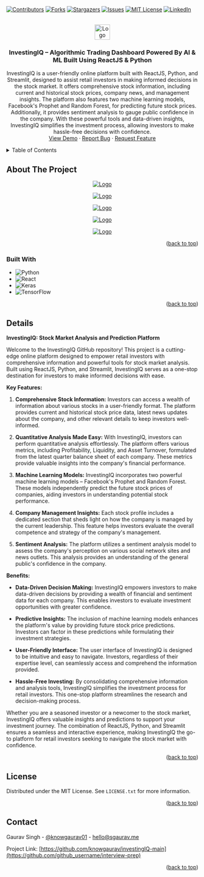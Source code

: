 <!-- Improved compatibility of back to top link: See: https://github.com/othneildrew/Best-README-Template/pull/73 -->
<a name="readme-top"></a>
<!--
*** Thanks for checking out the Best-README-Template. If you have a suggestion
*** that would make this better, please fork the repo and create a pull request
*** or simply open an issue with the tag "enhancement".
*** Don't forget to give the project a star!
*** Thanks again! Now go create something AMAZING! :D
-->



<!-- PROJECT SHIELDS -->
<!--
*** I'm using markdown "reference style" links for readability.
*** Reference links are enclosed in brackets [ ] instead of parentheses ( ).
*** See the bottom of this document for the declaration of the reference variables
*** for contributors-url, forks-url, etc. This is an optional, concise syntax you may use.
*** https://www.markdownguide.org/basic-syntax/#reference-style-links
-->
[![Contributors][contributors-shield]][contributors-url]
[![Forks][forks-shield]][forks-url]
[![Stargazers][stars-shield]][stars-url]
[![Issues][issues-shield]][issues-url]
[![MIT License][license-shield]][license-url]
[![LinkedIn][linkedin-shield]][linkedin-url]



<!-- PROJECT LOGO -->
<br />
<div align="center">
  <a href="https://github.com/knowgaurav/investingIQ-main">
    <img src="images/logo.png" alt="Logo"  height="40">
  </a>

<h3 align="center">InvestingIQ – Algorithmic Trading Dashboard Powered By AI & ML Built Using ReactJS & Python</h3>

  <p align="center">
InvestingIQ is a user-friendly online platform built with ReactJS, Python, and Streamlit, designed to assist retail investors in making informed decisions in the stock market. It offers comprehensive stock information, including current and historical stock prices, company news, and management insights. The platform also features two machine learning models, Facebook's Prophet and Random Forest, for predicting future stock prices. Additionally, it provides sentiment analysis to gauge public confidence in the company. With these powerful tools and data-driven insights, InvestingIQ simplifies the investment process, allowing investors to make hassle-free decisions with confidence.
    <br />
    <a href="https://github.com/knowgaurav/investingIQ-main">View Demo</a>
    ·
    <a href="https://github.com/knowgaurav/investingIQ-main/issues">Report Bug</a>
    ·
    <a href="https://github.com/knowgaurav/investingIQ-main/issues">Request Feature</a>
  </p>
</div>



<!-- TABLE OF CONTENTS -->
<details>
  <summary>Table of Contents</summary>
  <ol>
    <li>
      <a href="#about-the-project">About The Project</a>
      <ul>
        <li><a href="#built-with">Built With</a></li>
      </ul>
    </li>
    <li><a href="#usage">About</a></li>
    <li><a href="#license">License</a></li>
    <li><a href="#contact">Contact</a></li>
  </ol>
</details>



<!-- ABOUT THE PROJECT -->
## About The Project
<p align="center">
  <a href="https://github.com/knowgaurav/investingIQ-main">
    <img src="images/project-1.jpg" alt="Logo" >
  </a>
</p>
<p align="center">
  <a href="https://github.com/knowgaurav/investingIQ-main">
    <img src="images/project-2.jpg" alt="Logo" >
  </a>
<p align="center">
  <a href="https://github.com/knowgaurav/investingIQ-main">
    <img src="images/project-3.jpg" alt="Logo" >
  </a>
</p>
<p align="center">
  <a href="https://github.com/knowgaurav/investingIQ-main">
    <img src="images/project-4.jpg" alt="Logo" >
  </a>
</p>
<p align="center">
  <a href="https://github.com/knowgaurav/investingIQ-main">
    <img src="images/project-5.jpg" alt="Logo" >
  </a>
</p>


<p align="right">(<a href="#readme-top">back to top</a>)</p>



### Built With

* ![Python](https://img.shields.io/badge/python-3670A0?style=for-the-badge&logo=python&logoColor=ffdd54)
* ![React](https://img.shields.io/badge/react-%2320232a.svg?style=for-the-badge&logo=react&logoColor=%2361DAFB)
* ![Keras](https://img.shields.io/badge/Keras-%23D00000.svg?style=for-the-badge&logo=Keras&logoColor=white)
* ![TensorFlow](https://img.shields.io/badge/TensorFlow-%23FF6F00.svg?style=for-the-badge&logo=TensorFlow&logoColor=white)

<p align="right">(<a href="#readme-top">back to top</a>)</p>



<!-- GETTING STARTED -->
## Details

**InvestingIQ: Stock Market Analysis and Prediction Platform**

Welcome to the InvestingIQ GitHub repository! This project is a cutting-edge online platform designed to empower retail investors with comprehensive information and powerful tools for stock market analysis. Built using ReactJS, Python, and Streamlit, InvestingIQ serves as a one-stop destination for investors to make informed decisions with ease.

**Key Features:**

1. **Comprehensive Stock Information:** Investors can access a wealth of information about various stocks in a user-friendly format. The platform provides current and historical stock price data, latest news updates about the company, and other relevant details to keep investors well-informed.

2. **Quantitative Analysis Made Easy:** With InvestingIQ, investors can perform quantitative analysis effortlessly. The platform offers various metrics, including Profitability, Liquidity, and Asset Turnover, formulated from the latest quarter balance sheet of each company. These metrics provide valuable insights into the company's financial performance.

3. **Machine Learning Models:** InvestingIQ incorporates two powerful machine learning models – Facebook's Prophet and Random Forest. These models independently predict the future stock prices of companies, aiding investors in understanding potential stock performance.

4. **Company Management Insights:** Each stock profile includes a dedicated section that sheds light on how the company is managed by the current leadership. This feature helps investors evaluate the overall competence and strategy of the company's management.

5. **Sentiment Analysis:** The platform utilizes a sentiment analysis model to assess the company's perception on various social network sites and news outlets. This analysis provides an understanding of the general public's confidence in the company.

**Benefits:**

- **Data-Driven Decision Making:** InvestingIQ empowers investors to make data-driven decisions by providing a wealth of financial and sentiment data for each company. This enables investors to evaluate investment opportunities with greater confidence.

- **Predictive Insights:** The inclusion of machine learning models enhances the platform's value by providing future stock price predictions. Investors can factor in these predictions while formulating their investment strategies.

- **User-Friendly Interface:** The user interface of InvestingIQ is designed to be intuitive and easy to navigate. Investors, regardless of their expertise level, can seamlessly access and comprehend the information provided.

- **Hassle-Free Investing:** By consolidating comprehensive information and analysis tools, InvestingIQ simplifies the investment process for retail investors. This one-stop platform streamlines the research and decision-making process.

Whether you are a seasoned investor or a newcomer to the stock market, InvestingIQ offers valuable insights and predictions to support your investment journey. The combination of ReactJS, Python, and Streamlit ensures a seamless and interactive experience, making InvestingIQ the go-to platform for retail investors seeking to navigate the stock market with confidence.

<p align="right">(<a href="#readme-top">back to top</a>)</p>





<!-- LICENSE -->
## License

Distributed under the MIT License. See `LICENSE.txt` for more information.

<p align="right">(<a href="#readme-top">back to top</a>)</p>



<!-- CONTACT -->
## Contact

Gaurav Singh - [@knowgaurav01](https://twitter.com/knowgaurav01) - hello@sgaurav.me

Project Link: [https://github.com/knowgaurav/investingIQ-main](https://github.com/github_username/interview-prep)

<p align="right">(<a href="#readme-top">back to top</a>)</p>





<!-- MARKDOWN LINKS & IMAGES -->
<!-- https://www.markdownguide.org/basic-syntax/#reference-style-links -->
[contributors-shield]: https://img.shields.io/github/contributors/knowgaurav/investingIQ-main.svg?style=for-the-badge
[contributors-url]: https://github.com/knowgaurav/investingIQ-main/graphs/contributors
[forks-shield]: https://img.shields.io/github/forks/knowgaurav/investingIQ-main.svg?style=for-the-badge
[forks-url]: https://github.com/knowgaurav/investingIQ-main/network/members
[stars-shield]: https://img.shields.io/github/stars/knowgaurav/investingIQ-main.svg?style=for-the-badge
[stars-url]: https://github.com/knowgaurav/investingIQ-main/stargazers
[issues-shield]: https://img.shields.io/github/issues/knowgaurav/investingIQ-main.svg?style=for-the-badge
[issues-url]: https://github.com/knowgaurav/investingIQ-main/issues
[license-shield]: https://img.shields.io/github/license/knowgaurav/investingIQ-main.svg?style=for-the-badge
[license-url]: https://github.com/knowgaurav/investingIQ-main/blob/master/LICENSE.txt
[linkedin-shield]: https://img.shields.io/badge/-LinkedIn-black.svg?style=for-the-badge&logo=linkedin&colorB=555
[linkedin-url]: https://in.linkedin.com/in/knowgaurav
[product-screenshot]: images/screenshot.png
[Next.js]: https://img.shields.io/badge/next.js-000000?style=for-the-badge&logo=nextdotjs&logoColor=white
[Next-url]: https://nextjs.org/
[React.js]: https://img.shields.io/badge/React-20232A?style=for-the-badge&logo=react&logoColor=61DAFB
[React-url]: https://reactjs.org/
[Vue.js]: https://img.shields.io/badge/Vue.js-35495E?style=for-the-badge&logo=vuedotjs&logoColor=4FC08D
[Vue-url]: https://vuejs.org/
[Angular.io]: https://img.shields.io/badge/Angular-DD0031?style=for-the-badge&logo=angular&logoColor=white
[Angular-url]: https://angular.io/
[Svelte.dev]: https://img.shields.io/badge/Svelte-4A4A55?style=for-the-badge&logo=svelte&logoColor=FF3E00
[Svelte-url]: https://svelte.dev/
[Laravel.com]: https://img.shields.io/badge/Laravel-FF2D20?style=for-the-badge&logo=laravel&logoColor=white
[Laravel-url]: https://laravel.com
[Bootstrap.com]: https://img.shields.io/badge/Bootstrap-563D7C?style=for-the-badge&logo=bootstrap&logoColor=white
[Bootstrap-url]: https://getbootstrap.com
[JQuery.com]: https://img.shields.io/badge/jQuery-0769AD?style=for-the-badge&logo=jquery&logoColor=white
[JQuery-url]: https://jquery.com 
[C++]: https://img.shields.io/badge/c++-%2300599C.svg?style=for-the-badge&logo=c%2B%2B&logoColor=white
[C++-url]: https://isocpp.org/
[Codeforces]: https://img.shields.io/badge/Codeforces-445f9d?style=for-the-badge&logo=Codeforces&logoColor=white
[Codeforces-url]: https://codeforces.com/
[LeetCode]: https://img.shields.io/badge/LeetCode-000000?style=for-the-badge&logo=LeetCode&logoColor=#d16c06
[LeetCode-url]: https://leetcode.com
